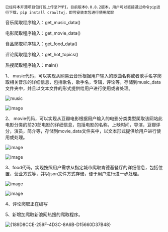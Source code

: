 
    已经将本开源项目包打包上传至PYPI，目前版本0.0.8.2版本，用户可以直接通过命令pip进行下载，pip install crawltwj，即可安装本包进行使用爬取
    
音乐爬取程序输入：get_music_data()

电影爬取程序输入：get_movie_data()

食品爬取程序输入：get_food_data()

评论爬取程序输入：get_hot_topics()

热搜爬取程序输入：main()


1、
music代码，可以实现从网易云音乐根据用户输入的歌曲名称或者歌手名字爬取相关音乐的详细信息，包括歌名，歌手名，专辑，评论等，存储到music_data文件夹中，并且以文本文件的形式提供给用户进行使用或者处理。

![music](https://github.com/user-attachments/assets/12319d68-1c6b-4cce-97c6-cce87232c44f)

![image](https://github.com/user-attachments/assets/51f1832b-5086-4bb4-afb3-93561c7fe9d8)

2、
movie代码，可以实现从豆瓣电影根据用户输入的电影分类类型爬取该网站此电影分类的前20部电影的详细信息，包括电影的名称，上映时间，导演，豆瓣评分，演员，简介等，存储到movie_data文件夹中，以文本形式提供给用户进行使用或处理。

![image](https://github.com/user-attachments/assets/69a1f6fc-febb-432b-b3c9-73391e67e04c)

![image](https://github.com/user-attachments/assets/37c66b3a-1b7d-42fb-bfed-f41dec62021c)

3、food代码，实现按照用户需求从指定城市爬取肯德基餐厅的详细信息，包括位置，营业方式等，并以json文件方式存储，便于用户进行进一步处理。

![image](https://github.com/user-attachments/assets/fa7e5431-5b53-4f27-90f8-2a9a7e7b2e17)

![image](https://github.com/user-attachments/assets/4261c721-cfd3-4364-97b6-22e6db56b067)

4、评论爬取正在编写

5、新增加爬取新浪网热搜的爬取程序。

![{189D8CCE-259F-4D3C-8A6B-D15660D37B48}](https://github.com/user-attachments/assets/682687a7-7f9d-48e1-81d1-702543ace4da)


